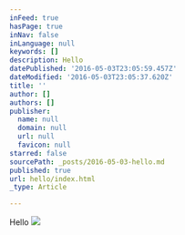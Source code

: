```yaml
---
inFeed: true
hasPage: true
inNav: false
inLanguage: null
keywords: []
description: Hello
datePublished: '2016-05-03T23:05:59.457Z'
dateModified: '2016-05-03T23:05:37.620Z'
title: ''
author: []
authors: []
publisher:
  name: null
  domain: null
  url: null
  favicon: null
starred: false
sourcePath: _posts/2016-05-03-hello.md
published: true
url: hello/index.html
_type: Article

---
```

Hello
![](https://the-grid-user-content.s3-us-west-2.amazonaws.com/fa82d853-5c6f-44b1-a6fb-f47935bcbf68.jpg)